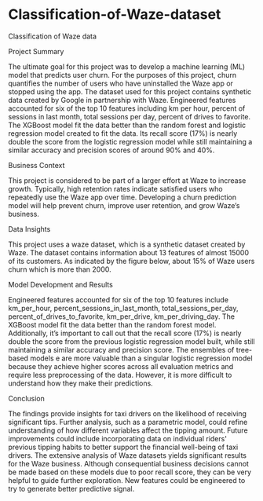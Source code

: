 # Classification-of-Waze-dataset


Classification of Waze data

Project Summary

The ultimate goal for this project was to develop a machine learning (ML) model that predicts user churn. For the purposes of this project, churn quantifies the number of users who have uninstalled the Waze app or stopped using the app. The dataset used for this project contains synthetic data created by Google in partnership with Waze. Engineered features accounted for six of the top 10 features including km per hour, percent of sessions in last month, total sessions per day, percent of drives to favorite. The XGBoost model fit the data better than the random forest and logistic regression model created to fit the data. Its recall score (17%) is nearly double the score from the logistic regression model while still maintaining a similar accuracy and precision scores of around 90% and 40%.  

Business Context

This project is considered to be part of a larger effort at Waze to increase growth. Typically, high retention rates indicate satisfied users who repeatedly use the Waze app over time. Developing a churn prediction model will help prevent churn, improve user retention, and grow Waze’s business.

Data Insights

This project uses a waze dataset, which is a synthetic dataset created by Waze. The dataset contains information about 13 features of almost 15000 of its customers. As indicated by the figure below, about 15% of Waze users churn which is more than 2000.



Model Development and Results

Engineered features accounted for six of the top 10 features include km_per_hour, percent_sessions_in_last_month, total_sessions_per_day, percent_of_drives_to_favorite, km_per_drive, km_per_driving_day. The XGBoost model fit the data better than the random forest model. Additionally, it’s important to call out that the recall score (17%) is nearly double the score from the previous logistic regression model built, while still maintaining a similar accuracy and precision score.  The ensembles of tree-based models e are more valuable than a singular logistic regression model because they achieve higher scores across all evaluation metrics and require less preprocessing of the data. However, it is more difficult to understand how they make their predictions.

Conclusion

The findings provide insights for taxi drivers on the likelihood of receiving significant tips. Further analysis, such as a parametric model, could refine understanding of how different variables affect the tipping amount. Future improvements could include incorporating data on individual riders' previous tipping habits to better support the financial well-being of taxi drivers. The extensive analysis of Waze datasets yields significant results for the Waze business. Although consequential business decisions cannot be made based on these models due to poor recall score, they can be very helpful to guide further exploration. New features could be engineered to try to generate better predictive signal.
